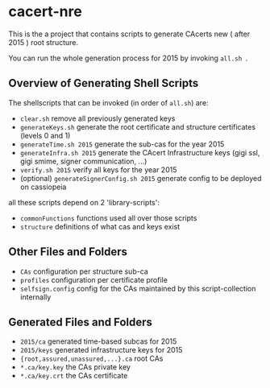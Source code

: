 # cacert-nre

This is the a project that contains scripts to generate CAcerts new ( after 2015 ) root structure.

You can run the whole generation process for 2015 by invoking `all.sh `.

## Overview of Generating Shell Scripts

The shellscripts that can be invoked (in order of `all.sh`) are:

* `clear.sh` remove all previously generated keys
* `generateKeys.sh` generate the root certificate and structure certificates (levels 0 and 1)
* `generateTime.sh 2015` generate the sub-cas for the year 2015
* `generateInfra.sh 2015` generate the CAcert Infrastructure keys (gigi ssl, gigi smime, signer communication, ...)
* `verify.sh 2015` verify all keys for the year 2015
* (optional) `generateSignerConfig.sh 2015` generate config to be deployed on cassiopeia

all these scripts depend on 2 'library-scripts':

* `commonFunctions` functions used all over those scripts
* `structure` definitions of what cas and keys exist

## Other Files and Folders

* `CAs` configuration per structure sub-ca
* `profiles` configuration per certificate profile
* `selfsign.config` config for the CAs maintained by this script-collection internally

## Generated Files and Folders
* `2015/ca` generated time-based subcas for 2015
* `2015/keys` generated infrastructure keys for 2015
* `{root,assured,unassured,...}.ca` root CAs
* `*.ca/key.key` the CAs private key
* `*.ca/key.crt` the CAs certificate


